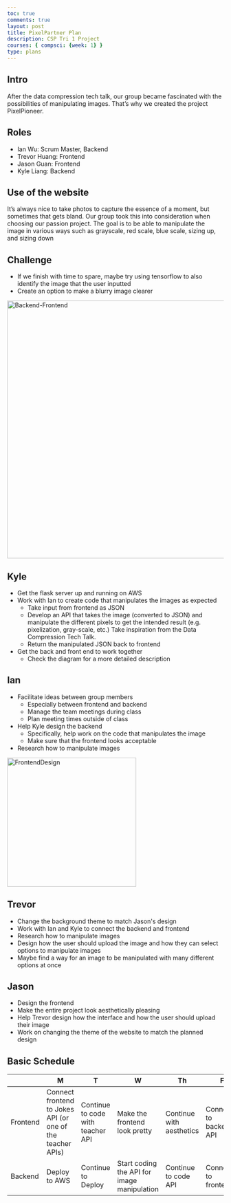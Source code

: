 ```yaml
---
toc: true
comments: true
layout: post
title: PixelPartner Plan
description: CSP Tri 1 Project
courses: { compsci: {week: 1} }
type: plans
---
```



## Intro
After the data compression tech talk, our group became fascinated with the possibilities of manipulating images. That’s why we created the project PixelPioneer.

## Roles
- Ian Wu: Scrum Master, Backend
- Trevor Huang: Frontend
- Jason Guan: Frontend
- Kyle Liang: Backend


## Use of the website
It’s always nice to take photos to capture the essence of a moment, but sometimes that gets bland. Our group took this into consideration when choosing our passion project. The goal is to be able to manipulate the image in various ways such as grayscale, red scale, blue scale, sizing up, and sizing down

## Challenge
- If we finish with time to spare, maybe try using tensorflow to also identify the image that the user inputted
- Create an option to make a blurry image clearer

<img src="../../../images/Flowchart.png" alt="Backend-Frontend" style="width: 1000px;height:600px">


## Kyle
- Get the flask server up and running on AWS
- Work with Ian to create code that manipulates the images as expected
    - Take input from frontend as JSON
    - Develop an API that takes the image (converted to JSON) and manipulate the different pixels to get the intended result (e.g. pixelization, gray-scale, etc.) Take inspiration from the Data Compression Tech Talk.
    - Return the manipulated JSON back to frontend
- Get the back and front end to work together
    - Check the diagram for a more detailed description


## Ian
- Facilitate ideas between group members
    - Especially between frontend and backend
    - Manage the team meetings during class
    - Plan meeting times outside of class
- Help Kyle design the backend
    - Specifically, help work on the code that manipulates the image
    - Make sure that the frontend looks acceptable
- Research how to manipulate images


<img src="../../../images/FrontendDesign.jpg" alt="FrontendDesign" style="width: 300px;height:300px">


## Trevor
- Change the background theme to match Jason's design
- Work with Ian and Kyle to connect the backend and frontend
- Research how to manipulate images
- Design how the user should upload the image and how they can select options to manipulate images
- Maybe find a way for an image to be manipulated with many different options at once


## Jason
- Design the frontend
- Make the entire project look aesthetically pleasing
- Help Trevor design how the interface and how the user should upload their image
- Work on changing the theme of the website to match the planned design


## Basic Schedule


|   | M | T | W | Th | F |
|---|---|---|---|---|---|
| Frontend | Connect frontend to Jokes API (or one of the teacher APIs)| Continue to code with teacher API | Make the frontend look pretty | Continue with aesthetics  | Connect to backend’s API  |
| Backend  | Deploy to AWS  | Continue to Deploy  | Start coding the API for image manipulation  | Continue to code API  | Connect to frontend |

